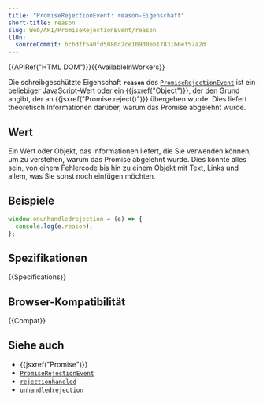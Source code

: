 ```yaml
---
title: "PromiseRejectionEvent: reason-Eigenschaft"
short-title: reason
slug: Web/API/PromiseRejectionEvent/reason
l10n:
  sourceCommit: bcb3ff5a0fd5080c2ce109d0eb17831b6ef57a2d
---
```


{{APIRef("HTML DOM")}}{{AvailableInWorkers}}

Die schreibgeschützte Eigenschaft **`reason`** des [`PromiseRejectionEvent`](/de/docs/Web/API/PromiseRejectionEvent) ist ein beliebiger JavaScript-Wert oder ein {{jsxref("Object")}}, der den Grund angibt, der an {{jsxref("Promise.reject()")}} übergeben wurde. Dies liefert theoretisch Informationen darüber, warum das Promise abgelehnt wurde.

## Wert

Ein Wert oder Objekt, das Informationen liefert, die Sie verwenden können, um zu verstehen, warum das Promise abgelehnt wurde. Dies könnte alles sein, von einem Fehlercode bis hin zu einem Objekt mit Text, Links und allem, was Sie sonst noch einfügen möchten.

## Beispiele

```js
window.onunhandledrejection = (e) => {
  console.log(e.reason);
};
```

## Spezifikationen

{{Specifications}}

## Browser-Kompatibilität

{{Compat}}

## Siehe auch

- {{jsxref("Promise")}}
- [`PromiseRejectionEvent`](/de/docs/Web/API/PromiseRejectionEvent)
- [`rejectionhandled`](/de/docs/Web/API/Window/rejectionhandled_event)
- [`unhandledrejection`](/de/docs/Web/API/Window/unhandledrejection_event)
